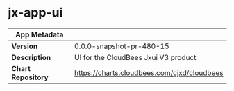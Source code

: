 # jx-app-ui

|App Metadata||
|---|---|
| **Version** | 0.0.0-snapshot-pr-480-15 |
| **Description** | UI for the CloudBees Jxui V3 product |
| **Chart Repository** | https://charts.cloudbees.com/cjxd/cloudbees |
